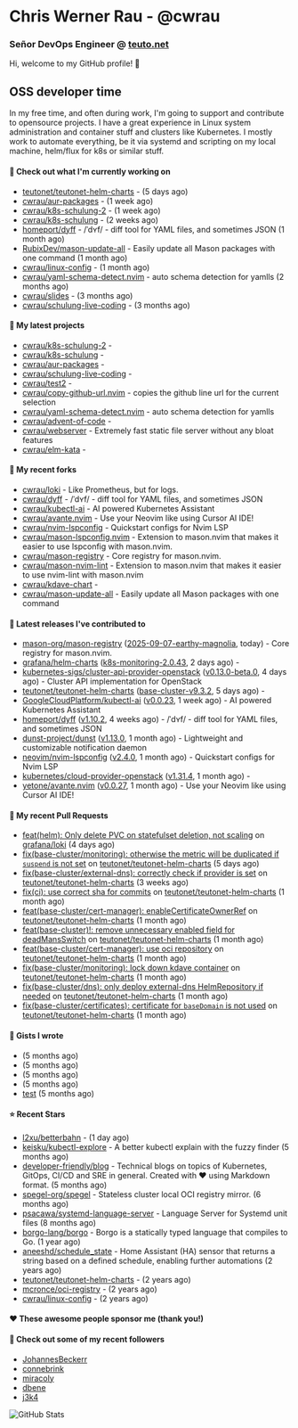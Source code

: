 # Chris Werner Rau - @cwrau
### Señor DevOps Engineer @ [teuto.net](https://teuto.net)

Hi, welcome to my GitHub profile! 👋

## OSS developer time
In my free time, and often during work, I'm going to support and contribute to opensource projects. I have a great experience in Linux system administration and container stuff and clusters like Kubernetes. I mostly work to automate everything, be it via systemd and scripting on my local machine, helm/flux for k8s or similar stuff.

#### 👷 Check out what I'm currently working on

- [teutonet/teutonet-helm-charts](https://github.com/teutonet/teutonet-helm-charts) -  (5 days ago)
- [cwrau/aur-packages](https://github.com/cwrau/aur-packages) -  (1 week ago)
- [cwrau/k8s-schulung-2](https://github.com/cwrau/k8s-schulung-2) -  (1 week ago)
- [cwrau/k8s-schulung](https://github.com/cwrau/k8s-schulung) -  (2 weeks ago)
- [homeport/dyff](https://github.com/homeport/dyff) - /ˈdʏf/ - diff tool for YAML files, and sometimes JSON (1 month ago)
- [RubixDev/mason-update-all](https://github.com/RubixDev/mason-update-all) - Easily update all Mason packages with one command (1 month ago)
- [cwrau/linux-config](https://github.com/cwrau/linux-config) -  (1 month ago)
- [cwrau/yaml-schema-detect.nvim](https://github.com/cwrau/yaml-schema-detect.nvim) - auto schema detection for yamlls (2 months ago)
- [cwrau/slides](https://github.com/cwrau/slides) -  (3 months ago)
- [cwrau/schulung-live-coding](https://github.com/cwrau/schulung-live-coding) -  (3 months ago)

#### 🌱 My latest projects

- [cwrau/k8s-schulung-2](https://github.com/cwrau/k8s-schulung-2) - 
- [cwrau/k8s-schulung](https://github.com/cwrau/k8s-schulung) - 
- [cwrau/aur-packages](https://github.com/cwrau/aur-packages) - 
- [cwrau/schulung-live-coding](https://github.com/cwrau/schulung-live-coding) - 
- [cwrau/test2](https://github.com/cwrau/test2) - 
- [cwrau/copy-github-url.nvim](https://github.com/cwrau/copy-github-url.nvim) - copies the github line url for the current selection
- [cwrau/yaml-schema-detect.nvim](https://github.com/cwrau/yaml-schema-detect.nvim) - auto schema detection for yamlls
- [cwrau/advent-of-code](https://github.com/cwrau/advent-of-code) - 
- [cwrau/webserver](https://github.com/cwrau/webserver) - Extremely fast static file server without any bloat features
- [cwrau/elm-kata](https://github.com/cwrau/elm-kata) - 

#### 🍴 My recent forks

- [cwrau/loki](https://github.com/cwrau/loki) - Like Prometheus, but for logs.
- [cwrau/dyff](https://github.com/cwrau/dyff) - /ˈdʏf/ - diff tool for YAML files, and sometimes JSON
- [cwrau/kubectl-ai](https://github.com/cwrau/kubectl-ai) - AI powered Kubernetes Assistant
- [cwrau/avante.nvim](https://github.com/cwrau/avante.nvim) - Use your Neovim like using Cursor AI IDE!
- [cwrau/nvim-lspconfig](https://github.com/cwrau/nvim-lspconfig) - Quickstart configs for Nvim LSP
- [cwrau/mason-lspconfig.nvim](https://github.com/cwrau/mason-lspconfig.nvim) - Extension to mason.nvim that makes it easier to use lspconfig with mason.nvim.
- [cwrau/mason-registry](https://github.com/cwrau/mason-registry) - Core registry for mason.nvim.
- [cwrau/mason-nvim-lint](https://github.com/cwrau/mason-nvim-lint) - Extension to mason.nvim that makes it easier to use nvim-lint with mason.nvim
- [cwrau/kdave-chart](https://github.com/cwrau/kdave-chart) - 
- [cwrau/mason-update-all](https://github.com/cwrau/mason-update-all) - Easily update all Mason packages with one command

#### 🔭 Latest releases I've contributed to

- [mason-org/mason-registry](https://github.com/mason-org/mason-registry) ([2025-09-07-earthy-magnolia](https://github.com/mason-org/mason-registry/releases/tag/2025-09-07-earthy-magnolia), today) - Core registry for mason.nvim.
- [grafana/helm-charts](https://github.com/grafana/helm-charts) ([k8s-monitoring-2.0.43](https://github.com/grafana/helm-charts/releases/tag/k8s-monitoring-2.0.43), 2 days ago) - 
- [kubernetes-sigs/cluster-api-provider-openstack](https://github.com/kubernetes-sigs/cluster-api-provider-openstack) ([v0.13.0-beta.0](https://github.com/kubernetes-sigs/cluster-api-provider-openstack/releases/tag/v0.13.0-beta.0), 4 days ago) - Cluster API implementation for OpenStack
- [teutonet/teutonet-helm-charts](https://github.com/teutonet/teutonet-helm-charts) ([base-cluster-v9.3.2](https://github.com/teutonet/teutonet-helm-charts/releases/tag/base-cluster-v9.3.2), 5 days ago) - 
- [GoogleCloudPlatform/kubectl-ai](https://github.com/GoogleCloudPlatform/kubectl-ai) ([v0.0.23](https://github.com/GoogleCloudPlatform/kubectl-ai/releases/tag/v0.0.23), 1 week ago) - AI powered Kubernetes Assistant
- [homeport/dyff](https://github.com/homeport/dyff) ([v1.10.2](https://github.com/homeport/dyff/releases/tag/v1.10.2), 4 weeks ago) - /ˈdʏf/ - diff tool for YAML files, and sometimes JSON
- [dunst-project/dunst](https://github.com/dunst-project/dunst) ([v1.13.0](https://github.com/dunst-project/dunst/releases/tag/v1.13.0), 1 month ago) - Lightweight and customizable notification daemon
- [neovim/nvim-lspconfig](https://github.com/neovim/nvim-lspconfig) ([v2.4.0](https://github.com/neovim/nvim-lspconfig/releases/tag/v2.4.0), 1 month ago) - Quickstart configs for Nvim LSP
- [kubernetes/cloud-provider-openstack](https://github.com/kubernetes/cloud-provider-openstack) ([v1.31.4](https://github.com/kubernetes/cloud-provider-openstack/releases/tag/v1.31.4), 1 month ago) - 
- [yetone/avante.nvim](https://github.com/yetone/avante.nvim) ([v0.0.27](https://github.com/yetone/avante.nvim/releases/tag/v0.0.27), 1 month ago) - Use your Neovim like using Cursor AI IDE!

#### 🔨 My recent Pull Requests

- [feat(helm): Only delete PVC on statefulset deletion, not scaling](https://github.com/grafana/loki/pull/19097) on [grafana/loki](https://github.com/grafana/loki) (4 days ago)
- [fix(base-cluster/monitoring): otherwise the metric will be duplicated if `suspend` is not set](https://github.com/teutonet/teutonet-helm-charts/pull/1661) on [teutonet/teutonet-helm-charts](https://github.com/teutonet/teutonet-helm-charts) (5 days ago)
- [fix(base-cluster/external-dns): correctly check if provider is set](https://github.com/teutonet/teutonet-helm-charts/pull/1658) on [teutonet/teutonet-helm-charts](https://github.com/teutonet/teutonet-helm-charts) (3 weeks ago)
- [fix(ci): use correct sha for commits](https://github.com/teutonet/teutonet-helm-charts/pull/1654) on [teutonet/teutonet-helm-charts](https://github.com/teutonet/teutonet-helm-charts) (1 month ago)
- [feat(base-cluster/cert-manager): enableCertificateOwnerRef](https://github.com/teutonet/teutonet-helm-charts/pull/1653) on [teutonet/teutonet-helm-charts](https://github.com/teutonet/teutonet-helm-charts) (1 month ago)
- [feat(base-cluster)!: remove unnecessary enabled field for deadMansSwitch](https://github.com/teutonet/teutonet-helm-charts/pull/1652) on [teutonet/teutonet-helm-charts](https://github.com/teutonet/teutonet-helm-charts) (1 month ago)
- [feat(base-cluster/cert-manager): use oci repository](https://github.com/teutonet/teutonet-helm-charts/pull/1650) on [teutonet/teutonet-helm-charts](https://github.com/teutonet/teutonet-helm-charts) (1 month ago)
- [fix(base-cluster/monitoring): lock down kdave container](https://github.com/teutonet/teutonet-helm-charts/pull/1646) on [teutonet/teutonet-helm-charts](https://github.com/teutonet/teutonet-helm-charts) (1 month ago)
- [fix(base-cluster/dns): only deploy external-dns HelmRepository if needed](https://github.com/teutonet/teutonet-helm-charts/pull/1645) on [teutonet/teutonet-helm-charts](https://github.com/teutonet/teutonet-helm-charts) (1 month ago)
- [fix(base-cluster/certificates): certificate for `baseDomain` is not used](https://github.com/teutonet/teutonet-helm-charts/pull/1644) on [teutonet/teutonet-helm-charts](https://github.com/teutonet/teutonet-helm-charts) (1 month ago)

#### 📓 Gists I wrote

- [](https://gist.github.com/85c73a60676b98638dc9789155cef9b3) (5 months ago)
- [](https://gist.github.com/69a382004ce7326d792ff10d6c26e553) (5 months ago)
- [](https://gist.github.com/f0bf8a208067c4bce5e8731c4caf5adc) (5 months ago)
- [](https://gist.github.com/997058533974174c5317135b3a4f0329) (5 months ago)
- [test](https://gist.github.com/3caaaa92ab8f3dc19895ff1a54c3fd54) (5 months ago)

#### ⭐ Recent Stars

- [l2xu/betterbahn](https://github.com/l2xu/betterbahn) -  (1 day ago)
- [keisku/kubectl-explore](https://github.com/keisku/kubectl-explore) - A better kubectl explain with the fuzzy finder (5 months ago)
- [developer-friendly/blog](https://github.com/developer-friendly/blog) - Technical blogs on topics of Kubernetes, GitOps, CI/CD and SRE in general. Created with ❤️ using Markdown format. (5 months ago)
- [spegel-org/spegel](https://github.com/spegel-org/spegel) - Stateless cluster local OCI registry mirror. (6 months ago)
- [psacawa/systemd-language-server](https://github.com/psacawa/systemd-language-server) - Language Server for Systemd unit files (8 months ago)
- [borgo-lang/borgo](https://github.com/borgo-lang/borgo) - Borgo is a statically typed language that compiles to Go. (1 year ago)
- [aneeshd/schedule_state](https://github.com/aneeshd/schedule_state) - Home Assistant (HA) sensor that returns a string based on a defined schedule, enabling further automations (2 years ago)
- [teutonet/teutonet-helm-charts](https://github.com/teutonet/teutonet-helm-charts) -  (2 years ago)
- [mcronce/oci-registry](https://github.com/mcronce/oci-registry) -  (2 years ago)
- [cwrau/linux-config](https://github.com/cwrau/linux-config) -  (2 years ago)

#### ❤️ These awesome people sponsor me (thank you!)


#### 👯 Check out some of my recent followers

- [JohannesBeckerr](https://github.com/JohannesBeckerr)
- [connebrink](https://github.com/connebrink)
- [miracoly](https://github.com/miracoly)
- [dbene](https://github.com/dbene)
- [j3k4](https://github.com/j3k4)

![GitHub Stats](https://github-readme-stats.vercel.app/api?username=cwrau&count_private=false&theme=tokyonight&show_icons=true)
